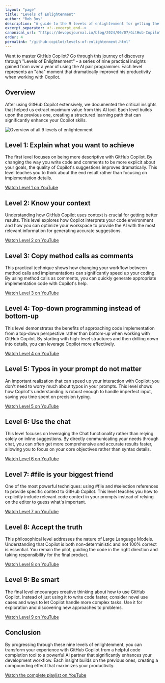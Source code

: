 ```yaml
---
layout: "page"
title: "Levels of Enlightenment"
author: "Rob Bos"
description: "A guide to the 9 levels of enlightenment for getting the most out of GitHub Copilot."
excerpt_separator: <!--excerpt_end-->
canonical_url: "https://devopsjournal.io/blog/2024/06/07/GitHub-Copilot-Levels-of-enlightenment"
order: 4
permalink: "/github-copilot/levels-of-enlightenment.html"
---
```


Want to master GitHub Copilot? Go through this journey of discovery through "Levels of Enlightenment" - a series of nine practical insights gained from over a year of using the AI pair programmer. Each level represents an "aha" moment that dramatically improved his productivity when working with Copilot.<!--excerpt_end-->

## Overview

After using GitHub Copilot extensively, we documented the critical insights that helped us extract maximum value from this AI tool. Each level builds upon the previous one, creating a structured learning path that can significantly enhance your Copilot skills.

![Overview of all 9 levels of enlightenment](https://devopsjournal.io/images/2024/20240607/20240607_1_Overview.png)

## Level 1: Explain what you want to achieve

The first level focuses on being more descriptive with GitHub Copilot. By changing the way you write code and comments to be more explicit about your goals, the quality of Copilot's suggestions improves dramatically. This level teaches you to think about the end result rather than focusing on implementation details.

[Watch Level 1 on YouTube](https://youtu.be/vdGW48mJgUA)

## Level 2: Know your context

Understanding how GitHub Copilot uses context is crucial for getting better results. This level explores how Copilot interprets your code environment and how you can optimize your workspace to provide the AI with the most relevant information for generating accurate suggestions.

[Watch Level 2 on YouTube](https://youtu.be/FlfgYQ9NCao)

## Level 3: Copy method calls as comments

This practical technique shows how changing your workflow between method calls and implementations can significantly speed up your coding. By using method calls as comments, you can quickly generate appropriate implementation code with Copilot's help.

[Watch Level 3 on YouTube](https://youtu.be/tzwT4VcXhg8)

## Level 4: Top-down programming instead of bottom-up

This level demonstrates the benefits of approaching code implementation from a top-down perspective rather than bottom-up when working with GitHub Copilot. By starting with high-level structures and then drilling down into details, you can leverage Copilot more effectively.

[Watch Level 4 on YouTube](https://youtu.be/ispTBp9FfFY)

## Level 5: Typos in your prompt do not matter

An important realization that can speed up your interaction with Copilot: you don't need to worry much about typos in your prompts. This level shows how Copilot's understanding is robust enough to handle imperfect input, saving you time spent on precision typing.

[Watch Level 5 on YouTube](https://youtu.be/b_UG94dxD04)

## Level 6: Use the chat

This level focuses on leveraging the Chat functionality rather than relying solely on inline suggestions. By directly communicating your needs through chat, you can often get more comprehensive and accurate results faster, allowing you to focus on your core objectives rather than syntax details.

[Watch Level 6 on YouTube](https://youtu.be/iSPN97vtNzU)

## Level 7: #file is your biggest friend

One of the most powerful techniques: using #file and #selection references to provide specific context to GitHub Copilot. This level teaches you how to explicitly include relevant code context in your prompts instead of relying on the editor to guess what's important.

[Watch Level 7 on YouTube](https://youtu.be/xVsfgeB4jQI)

## Level 8: Accept the truth

This philosophical level addresses the nature of Large Language Models. Understanding that Copilot is both non-deterministic and not 100% correct is essential. You remain the pilot, guiding the code in the right direction and taking responsibility for the final product.

[Watch Level 8 on YouTube](https://youtu.be/B7suezj2c9U)

## Level 9: Be smart

The final level encourages creative thinking about how to use GitHub Copilot. Instead of just using it to write code faster, consider novel use cases and ways to let Copilot handle more complex tasks. Use it for exploration and discovering new approaches to problems.

[Watch Level 9 on YouTube](https://youtu.be/FdLHeCxygFQ)

## Conclusion

By progressing through these nine levels of enlightenment, you can transform your experience with GitHub Copilot from a helpful code completion tool to a powerful AI partner that significantly enhances your development workflow. Each insight builds on the previous ones, creating a compounding effect that maximizes your productivity.

[Watch the complete playlist on YouTube](https://www.youtube.com/playlist?list=PLXVVwOM8uv2y0Yo6H8qu9giWWWlZLzu8K)
